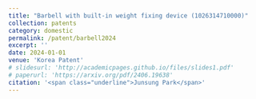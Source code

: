 ```yaml
---
title: "Barbell with built-in weight fixing device (1026314710000)"
collection: patents
category: domestic
permalink: /patent/barbell2024
excerpt: ''
date: 2024-01-01
venue: 'Korea Patent'
# slidesurl: 'http://academicpages.github.io/files/slides1.pdf'
# paperurl: 'https://arxiv.org/pdf/2406.19638'
citation: '<span class="underline">Junsung Park</span>'
---
```


<!-- The contents above will be part of a list of publications, if the user clicks the link for the publication than the contents of section will be rendered as a full page, allowing you to provide more information about the paper for the reader. When publications are displayed as a single page, the contents of the above "citation" field will automatically be included below this section in a smaller font. -->